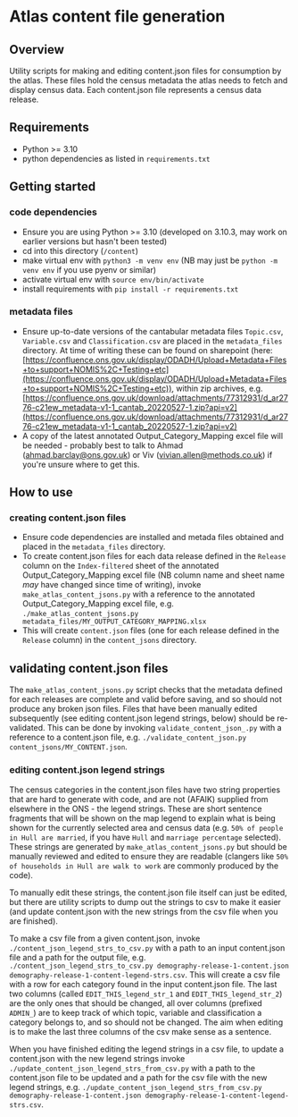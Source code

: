 # Atlas content file generation

## Overview

Utility scripts for making and editing content.json files for consumption by the atlas. These files hold the census metadata the atlas needs to fetch
and display census data. Each content.json file represents a census data release.

## Requirements

- Python >= 3.10
- python dependencies as listed in `requirements.txt`

## Getting started

### code dependencies

- Ensure you are using Python >= 3.10 (developed on 3.10.3, may work on earlier versions but hasn't been tested)
- cd into this directory (`/content`)
- make virtual env with `python3 -m venv env` (NB may just be `python -m venv env` if you use pyenv or similar)
- activate virtual env with `source env/bin/activate`
- install requirements with `pip install -r requirements.txt`

### metadata files

- Ensure up-to-date versions of the cantabular metadata files `Topic.csv`, `Variable.csv` and `Classification.csv` are placed in the `metadata_files` directory. At time of writing these can be found on sharepoint (here: [https://confluence.ons.gov.uk/display/ODADH/Upload+Metadata+Files+to+support+NOMIS%2C+Testing+etc](https://confluence.ons.gov.uk/display/ODADH/Upload+Metadata+Files+to+support+NOMIS%2C+Testing+etc)), within zip archives, e.g.
  [https://confluence.ons.gov.uk/download/attachments/77312931/d_ar2776-c21ew_metadata-v1-1_cantab_20220527-1.zip?api=v2](https://confluence.ons.gov.uk/download/attachments/77312931/d_ar2776-c21ew_metadata-v1-1_cantab_20220527-1.zip?api=v2)
- A copy of the latest annotated Output_Category_Mapping excel file will be needed - probably best to talk to Ahmad (ahmad.barclay@ons.gov.uk) or Viv (vivian.allen@methods.co.uk) if you're unsure where to get this.

## How to use

### creating content.json files

- Ensure code dependencies are installed and metada files obtained and placed in the `metadata_files` directory.
- To create content.json files for each data release defined in the `Release` column on the `Index-filtered` sheet of the annotated Output_Category_Mapping excel file (NB column name and sheet name _may_ have changed since time of writing), invoke `make_atlas_content_jsons.py` with a reference to the annotated Output_Category_Mapping excel file, e.g. `./make_atlas_content_jsons.py metadata_files/MY_OUTPUT_CATEGORY_MAPPING.xlsx`
- This will create `content.json` files (one for each release defined in the `Release` column) in the `content_jsons` directory.

## validating content.json files

The `make_atlas_content_jsons.py` script checks that the metadata defined for each releases are complete and valid before saving, and so should not produce any broken json files.
Files that have been manually edited subsequently (see editing content.json legend strings, below) should be re-validated. This can be done by invoking `validate_content_json_.py` with a reference to a content.json file, e.g. `./validate_content_json.py content_jsons/MY_CONTENT.json`.

### editing content.json legend strings

The census categories in the content.json files have two string properties that are hard to generate with code, and are not (AFAIK) supplied from elsewhere in the ONS - the legend strings. These are short sentence fragments that will be shown on the map legend to explain what is being shown for the currently selected area and census data (e.g. `50% of people in Hull are married`, if you have `Hull` and `marriage percentage` selected). These strings are generated
by `make_atlas_content_jsons.py` but should be manually reviewed and edited to ensure they are readable (clangers like `50% of households in Hull are walk to work` are commonly produced by the code).

To manually edit these strings, the content.json file itself can just be edited, but there are utility scripts to dump out the strings to csv to make it easier (and update content.json with the new strings from the csv file when you are finished).

To make a csv file from a given content.json, invoke `./content_json_legend_strs_to_csv.py` with a path to an input content.json file and a path for the output file, e.g. `./content_json_legend_strs_to_csv.py demography-release-1-content.json demography-release-1-content-legend-strs.csv`. This will create a csv file with a row for each category found in the input content.json file. The last two columns (called `EDIT_THIS_legend_str_1` and `EDIT_THIS_legend_str_2`) are the only ones that should be changed, all over columns (prefixed `ADMIN_`) are to keep track of which topic, variable and classification a category belongs to, and so should not be changed. The aim when editing is to make the last three columns of the csv make sense as a sentence.

When you have finished editing the legend strings in a csv file, to update a content.json with the new legend strings invoke `./update_content_json_legend_strs_from_csv.py` with a path to the content.json file to be updated and a path for the csv file with the new legend strings, e.g. `./update_content_json_legend_strs_from_csv.py demography-release-1-content.json demography-release-1-content-legend-strs.csv`.
